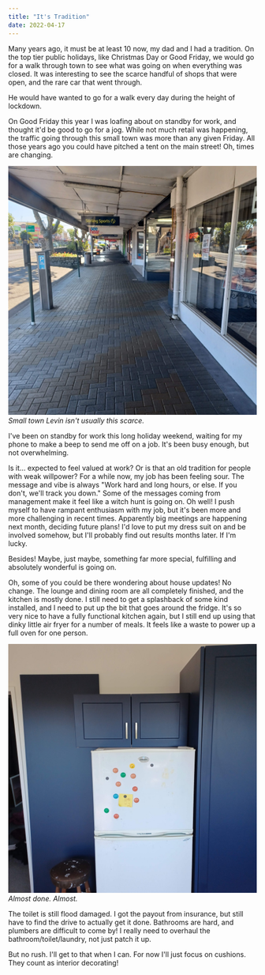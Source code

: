 ```yaml
---
title: "It's Tradition"
date: 2022-04-17
---
```


Many years ago, it must be at least 10 now, my dad and I had a tradition. On the top tier public holidays, like Christmas Day or Good Friday, we would go for a walk through town to see what was going on when everything was closed. It was interesting to see the scarce handful of shops that were open, and the rare car that went through.

He would have wanted to go for a walk every day during the height of lockdown.

On Good Friday this year I was loafing about on standby for work, and thought it'd be good to go for a jog. While not much retail was happening, the traffic going through this small town was more than any given Friday. All those years ago you could have pitched a tent on the main street! Oh, times are changing.

![levin.](../../assets/images/blog/levin.jpg)
_Small town Levin isn't usually this scarce._

I've been on standby for work this long holiday weekend, waiting for my phone to make a beep to send me off on a job. It's been busy enough, but not overwhelming.

Is it… expected to feel valued at work? Or is that an old tradition for people with weak willpower? For a while now, my job has been feeling sour. The message and vibe is always "Work hard and long hours, or else. If you don't, we'll track you down." Some of the messages coming from management make it feel like a witch hunt is going on. Oh well! I push myself to have rampant enthusiasm with my job, but it's been more and more challenging in recent times. Apparently big meetings are happening next month, deciding future plans!  I'd love to put my dress suit on and be involved somehow, but I'll probably find out results months later. If I'm lucky.

Besides! Maybe, just maybe, something far more special, fulfilling and absolutely wonderful is going on.

Oh, some of you could be there wondering about house updates! No change. The lounge and dining room are all completely finished, and the kitchen is mostly done. I still need to get a splashback of some kind installed, and I need to put up the bit that goes around the fridge. It's so very nice to have a fully functional kitchen again, but I still end up using that dinky little air fryer for a number of meals. It feels like a waste to power up a full oven for one person.

![fridge.](../../assets/images/blog/fridge.jpg)
_Almost done. Almost._

The toilet is still flood damaged. I got the payout from insurance, but still have to find the drive to actually get it done.  Bathrooms are hard, and plumbers are difficult to come by! I really need to overhaul the bathroom/toilet/laundry, not just patch it up.

But no rush. I'll get to that when I can. For now I'll just focus on cushions. They count as interior decorating!
